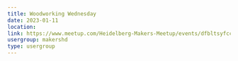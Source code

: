 ```yaml
---
title: Woodworking Wednesday
date: 2023-01-11
location: 
link: https://www.meetup.com/Heidelberg-Makers-Meetup/events/dfbltsyfccbpb/
usergroup: makershd
type: usergroup
---
```

